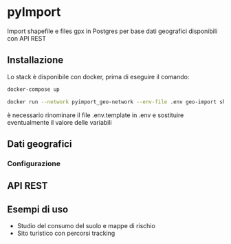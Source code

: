 # pyImport

Import shapefile e files gpx in Postgres per base dati geografici disponibili con API REST

## Installazione

Lo stack è disponibile con docker, prima di eseguire il comando:

```bash
docker-compose up

docker run --network pyimport_geo-network --env-file .env geo-import shape ....
```

è necessario rinominare il file .env.template in .env e sostituire eventualmente il valore delle variabili

## Dati geografici

### Configurazione

## API REST

## Esempi di uso

- Studio del consumo del suolo e mappe di rischio
- Sito turistico con percorsi tracking
